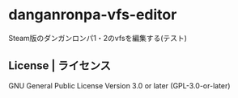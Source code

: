# danganronpa-vfs-editor
Steam版のダンガンロンパ1・2のvfsを編集する(テスト)

## License | ライセンス
GNU General Public License Version 3.0 or later (GPL-3.0-or-later)
